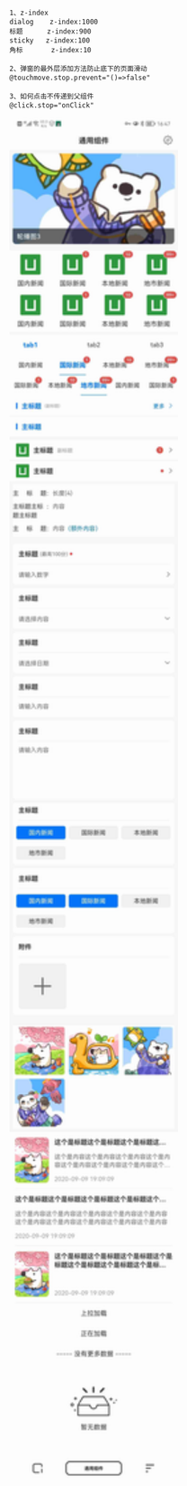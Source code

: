 ```
1、z-index
dialog    z-index:1000
标题      z-index:900
sticky   z-index:100
角标		 z-index:10

2、弹窗的最外层添加方法防止底下的页面滑动
@touchmove.stop.prevent="()=>false"

3、如何点击不传递到父组件
@click.stop="onClick"
```

<img src="https://raw.githubusercontent.com/zizikoth/Uniapp-Widget/master/preview/preview.jpg" width="300px" />
